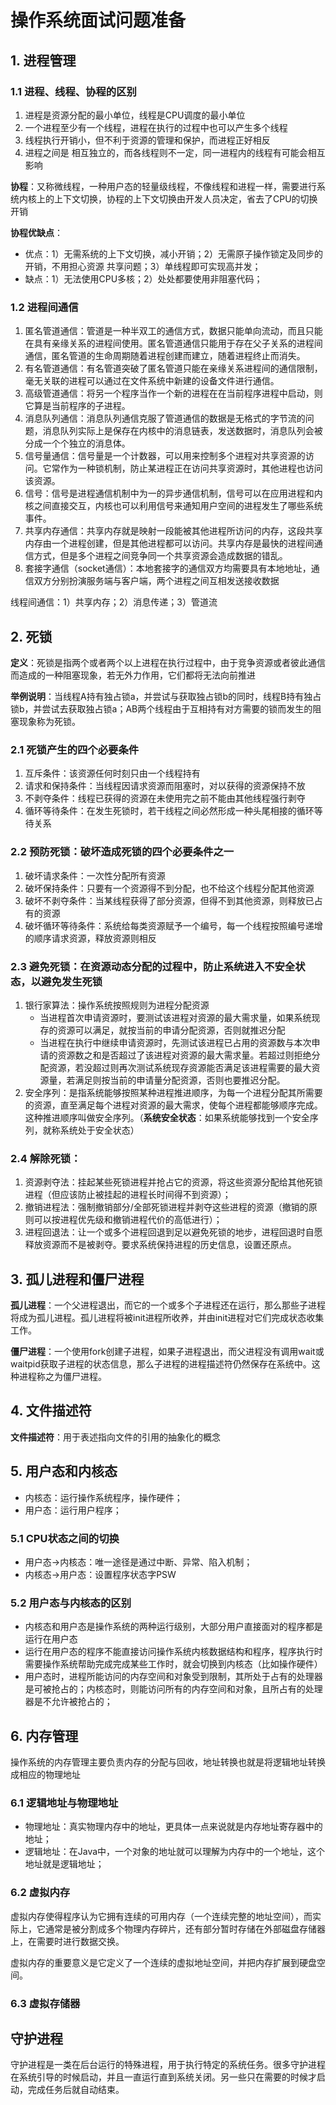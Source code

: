 # 操作系统面试问题准备

## 1. 进程管理

### 1.1 进程、线程、协程的区别

1. 进程是资源分配的最小单位，线程是CPU调度的最小单位
2. 一个进程至少有一个线程，进程在执行的过程中也可以产生多个线程
3. 线程执行开销小，但不利于资源的管理和保护，而进程正好相反
4. 进程之间是 相互独立的，而各线程则不一定，同一进程内的线程有可能会相互影响

**协程**：又称微线程，一种用户态的轻量级线程，不像线程和进程一样，需要进行系统内核上的上下文切换，协程的上下文切换由开发人员决定，省去了CPU的切换开销

**协程优缺点**：

- 优点：1）无需系统的上下文切换，减小开销；2）无需原子操作锁定及同步的开销，不用担心资源 共享问题；3）单线程即可实现高并发；
- 缺点：1）无法使用CPU多核；2）处处都要使用非阻塞代码；

### 1.2 进程间通信

1. 匿名管道通信：管道是一种半双工的通信方式，数据只能单向流动，而且只能在具有亲缘关系的进程间使用。匿名管道通信只能用于存在父子关系的进程间通信，匿名管道的生命周期随着进程创建而建立，随着进程终止而消失。
2. 有名管道通信：有名管道突破了匿名管道只能在亲缘关系进程间的通信限制，毫无关联的进程可以通过在文件系统中新建的设备文件进行通信。
3. 高级管道通信：将另一个程序当作一个新的进程在在当前程序进程中启动，则它算是当前程序的子进程。
4. 消息队列通信：消息队列通信克服了管道通信的数据是无格式的字节流的问题，消息队列实际上是保存在内核中的消息链表，发送数据时，消息队列会被分成一个个独立的消息体。
5. 信号量通信：信号量是一个计数器，可以用来控制多个进程对共享资源的访问。它常作为一种锁机制，防止某进程正在访问共享资源时，其他进程也访问该资源。
6. 信号：信号是进程通信机制中为一的异步通信机制，信号可以在应用进程和内核之间直接交互，内核也可以利用信号来通知用户空间的进程发生了哪些系统事件。
7. 共享内存通信：共享内存就是映射一段能被其他进程所访问的内存，这段共享内存由一个进程创建，但是其他进程都可以访问。共享内存是最快的进程间通信方式，但是多个进程之间竞争同一个共享资源会造成数据的错乱。
8. 套接字通信（socket通信）：本地套接字的通信双方均需要具有本地地址，通信双方分别扮演服务端与客户端，两个进程之间互相发送接收数据

线程间通信：1）共享内存；2）消息传递；3）管道流

## 2. 死锁

**定义**：死锁是指两个或者两个以上进程在执行过程中，由于竞争资源或者彼此通信而造成的一种阻塞现象，若无外力作用，它们都将无法向前推进

**举例说明**：当线程A持有独占锁a，并尝试与获取独占锁b的同时，线程B持有独占锁b，并尝试去获取独占锁a；AB两个线程由于互相持有对方需要的锁而发生的阻塞现象称为死锁。

### 2.1 死锁产生的四个必要条件

1. 互斥条件：该资源任何时刻只由一个线程持有
2. 请求和保持条件：当线程因请求资源而阻塞时，对以获得的资源保持不放
3. 不剥夺条件：线程已获得的资源在未使用完之前不能由其他线程强行剥夺
4. 循环等待条件：在发生死锁时，若干线程之间必然形成一种头尾相接的循环等待关系

### 2.2 **预防死锁**：破坏造成死锁的四个必要条件之一

1. 破坏请求条件：一次性分配所有资源
2. 破坏保持条件：只要有一个资源得不到分配，也不给这个线程分配其他资源
3. 破坏不剥夺条件：当某线程获得了部分资源，但得不到其他资源，则释放已占有的资源
4. 破坏循环等待条件：系统给每类资源赋予一个编号，每一个线程按照编号递增的顺序请求资源，释放资源则相反

### 2.3 **避免死锁**：在资源动态分配的过程中，防止系统进入不安全状态，以避免发生死锁

1. 银行家算法：操作系统按照规则为进程分配资源
   - 当进程首次申请资源时，要测试该进程对资源的最大需求量，如果系统现存的资源可以满足，就按当前的申请分配资源，否则就推迟分配
   - 当进程在执行中继续申请资源时，先测试该进程已占用的资源数与本次申请的资源数之和是否超过了该进程对资源的最大需求量。若超过则拒绝分配资源，若没超过则再次测试系统现存资源能否满足该进程需要的最大资源量，若满足则按当前的申请量分配资源，否则也要推迟分配。
2. 安全序列：是指系统能够按照某种进程推进顺序，为每一个进程分配其所需要的资源，直至满足每个进程对资源的最大需求，使每个进程都能够顺序完成。这种推进顺序叫做安全序列。（**系统安全状态**：如果系统能够找到一个安全序列，就称系统处于安全状态）

### 2.4 **解除死锁**：

1. 资源剥夺法：挂起某些死锁进程并抢占它的资源，将这些资源分配给其他死锁进程（但应该防止被挂起的进程长时间得不到资源）；
2. 撤销进程法：强制撤销部分/全部死锁进程并剥夺这些进程的资源（撤销的原则可以按进程优先级和撤销进程代价的高低进行）；
3. 进程回退法：让一个或多个进程回退到足以避免死锁的地步，进程回退时自愿释放资源而不是被剥夺。要求系统保持进程的历史信息，设置还原点。

## 3. 孤儿进程和僵尸进程

**孤儿进程**：一个父进程退出，而它的一个或多个子进程还在运行，那么那些子进程将成为孤儿进程。孤儿进程将被init进程所收养，并由init进程对它们完成状态收集工作。

**僵尸进程**：一个使用fork创建子进程，如果子进程退出，而父进程没有调用wait或waitpid获取子进程的状态信息，那么子进程的进程描述符仍然保存在系统中。这种进程称之为僵尸进程。

## 4. 文件描述符

**文件描述符**：用于表述指向文件的引用的抽象化的概念

## 5. 用户态和内核态

- 内核态：运行操作系统程序，操作硬件；
- 用户态：运行用户程序；

### 5.1 CPU状态之间的切换

- 用户态->内核态：唯一途径是通过中断、异常、陷入机制；
- 内核态->用户态：设置程序状态字PSW

### 5.2 用户态与内核态的区别

- 内核态和用户态是操作系统的两种运行级别，大部分用户直接面对的程序都是运行在用户态
- 运行在用户态的程序不能直接访问操作系统内核数据结构和程序，程序执行时需要操作系统帮助完成完成某些工作时，就会切换到内核态（比如操作硬件）
- 用户态时，进程所能访问的内存空间和对象受到限制，其所处于占有的处理器是可被抢占的；内核态时，则能访问所有的内存空间和对象，且所占有的处理器是不允许被抢占的；

## 6. 内存管理

操作系统的内存管理主要负责内存的分配与回收，地址转换也就是将逻辑地址转换成相应的物理地址

### 6.1 逻辑地址与物理地址

- 物理地址：真实物理内存中的地址，更具体一点来说就是内存地址寄存器中的地址；
- 逻辑地址：在Java中，一个对象的地址就可以理解为内存中的一个地址，这个地址就是逻辑地址；

### 6.2 虚拟内存

虚拟内存使得程序认为它拥有连续的可用内存（一个连续完整的地址空间），而实际上，它通常是被分割成多个物理内存碎片，还有部分暂时存储在外部磁盘存储器上，在需要时进行数据交换。

虚拟内存的重要意义是它定义了一个连续的虚拟地址空间，并把内存扩展到硬盘空间。

### 6.3 虚拟存储器



## 守护进程

守护进程是一类在后台运行的特殊进程，用于执行特定的系统任务。很多守护进程在系统引导的时候启动，并且一直运行直到系统关闭。另一些只在需要的时候才启动，完成任务后就自动结束。

#

